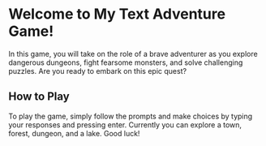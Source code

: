 <html>
  <body>
    <h1>Welcome to My Text Adventure Game!</h1>
    <p>In this game, you will take on the role of a brave adventurer as you explore dangerous dungeons, fight fearsome monsters, and solve challenging puzzles. Are you ready to embark on this epic quest?</p>
    <h2>How to Play</h2>
    <p>To play the game, simply follow the prompts and make choices by typing your responses and pressing enter. Currently you can explore a town, forest, dungeon, and a lake. Good luck!</p>
  </body>
</html>

